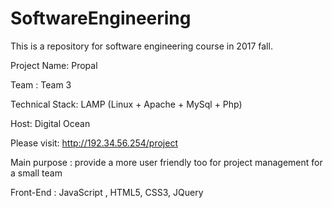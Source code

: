 # SoftwareEngineering
This is a repository for software engineering course in 2017 fall.

Project Name: Propal

Team : Team 3 

Technical Stack: LAMP (Linux + Apache + MySql + Php)

Host: Digital Ocean 

Please visit: http://192.34.56.254/project

Main purpose : provide a more user friendly too for project management for a small team 

Front-End : JavaScript , HTML5, CSS3, JQuery
